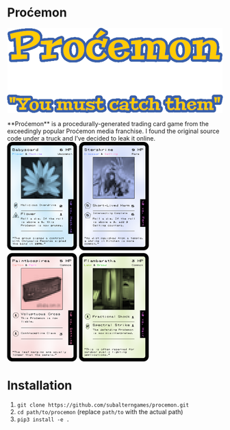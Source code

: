 # Proćemon

<p align="center">
<img src="https://github.com/subalterngames/procemon/blob/main/procemon/data/images/logo.png" />
</p>
**Proćemon** is a procedurally-generated trading card game from the exceedingly popular Proćemon media franchise. I found the original source code under a truck and I’ve decided to leak it online.

<img align="center" src="https://github.com/subalterngames/procemon/raw/main/doc/images/cards.png" style="zoom:50%;" />

# Installation

1. `git clone https://github.com/subalterngames/procemon.git`
2. `cd path/to/procemon` (replace `path/to` with the actual path)
3. `pip3 install -e .`

